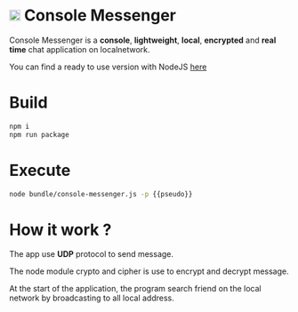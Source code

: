 <h1> <img src="assets/logo.png" width="20px"/> Console Messenger</h1>

Console Messenger is a **console**, **lightweight**, **local**, **encrypted** and **real time** chat application on localnetwork.

You can find a ready to use version with NodeJS [here](https://github.com/theophile-br/console-messenger/tree/release)

# Build

```bash
npm i
npm run package
```

# Execute

```bash
node bundle/console-messenger.js -p {{pseudo}}
```

# How it work ?

The app use **UDP** protocol to send message.

The node module crypto and cipher is use to encrypt and decrypt message.

At the start of the application, the program search friend on the local network by broadcasting to all local address.
